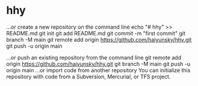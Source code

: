 # hhy

…or create a new repository on the command line
echo "# hhy" >> README.md
git init
git add README.md
git commit -m "first commit"
git branch -M main
git remote add origin https://github.com/haiyunsky/hhy.git
git push -u origin main
                
…or push an existing repository from the command line
git remote add origin https://github.com/haiyunsky/hhy.git
git branch -M main
git push -u origin main
…or import code from another repository
You can initialize this repository with code from a Subversion, Mercurial, or TFS project.
